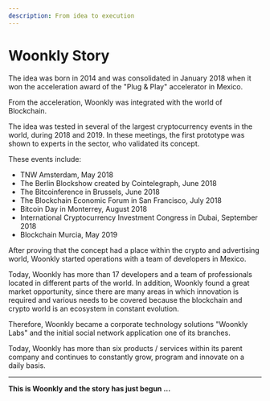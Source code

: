 ```yaml
---
description: From idea to execution
---
```


# Woonkly Story

The idea was born in 2014 and was consolidated in January 2018 when it won the acceleration award of the "Plug & Play" accelerator in Mexico.

From the acceleration, Woonkly was integrated with the world of Blockchain.

The idea was tested in several of the largest cryptocurrency events in the world, during 2018 and 2019. In these meetings, the first prototype was shown to experts in the sector, who validated its concept.

These events include:

* TNW Amsterdam, May 2018
* The Berlin Blockshow created by Cointelegraph, June 2018
* The Bitcoinference in Brussels, June 2018
* The Blockchain Economic Forum in San Francisco, July 2018
* Bitcoin Day in Monterrey, August 2018
* International Cryptocurrency Investment Congress in Dubai, September 2018
* Blockchain Murcia, May 2019

After proving that the concept had a place within the crypto and advertising world, Woonkly started operations with a team of developers in Mexico.  


Today, Woonkly has more than 17 developers and a team of professionals located in different parts of the world. In addition, Woonkly found a great market opportunity, since there are many areas in which innovation is required and various needs to be covered because the blockchain and crypto world is an ecosystem in constant evolution.  


Therefore, Woonkly became a corporate technology solutions "Woonkly Labs" and the initial social network application one of its branches.  


Today, Woonkly has more than six products / services within its parent company and continues to constantly grow, program and innovate on a daily basis.  
****

**This is Woonkly and the story has just begun ...**  


